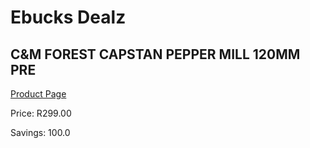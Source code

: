 
# Ebucks Dealz
## C&M FOREST CAPSTAN PEPPER MILL 120MM PRE
[Product Page](https://www.ebucks.com/web/shop/productSelected.do?prodId=834174136&catId=1158501552)

Price: R299.00

Savings: 100.0


	